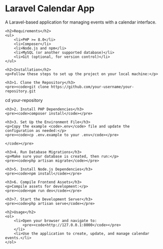 <!DOCTYPE html>
<html lang="en">
<head>
    <meta charset="UTF-8">
    <meta name="viewport" content="width=device-width, initial-scale=1.0">
    <title>Laravel Calendar App Documentation</title>
</head>
<body>
    <h1>Laravel Calendar App</h1>
    <p>A Laravel-based application for managing events with a calendar interface.</p>

    <h2>Requirements</h2>
    <ul>
        <li>PHP >= 8.0</li>
        <li>Composer</li>
        <li>Node.js and npm</li>
        <li>MySQL (or another supported database)</li>
        <li>Git (optional, for version control)</li>
    </ul>

    <h2>Installation</h2>
    <p>Follow these steps to set up the project on your local machine:</p>

    <h3>1. Clone the Repository</h3>
    <pre><code>git clone https://github.com/your-username/your-repository.git
cd your-repository
    </code></pre>

    <h3>2. Install PHP Dependencies</h3>
    <pre><code>composer install</code></pre>

    <h3>3. Set Up the Environment File</h3>
    <p>Copy the example <code>.env</code> file and update the configuration as needed:</p>
    <pre><code>cp .env.example to your .env</code></pre>

    </code></pre>

    <h3>4. Run Database Migrations</h3>
    <p>Make sure your database is created, then run:</p>
    <pre><code>php artisan migrate</code></pre>

    <h3>5. Install Node.js Dependencies</h3>
    <pre><code>npm install</code></pre>

    <h3>6. Compile Frontend Assets</h3>
    <p>Compile assets for development:</p>
    <pre><code>npm run dev</code></pre>

    <h3>7. Start the Development Server</h3>
    <pre><code>php artisan serve</code></pre>

    <h2>Usage</h2>
    <ol>
        <li>Open your browser and navigate to:
            <pre><code>http://127.0.0.1:8000</code></pre>
        </li>
        <li>Use the application to create, update, and manage calendar events.</li>
    </ol>
</body>
</html>
